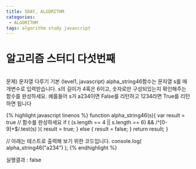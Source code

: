 ```yaml
---
title: 5DAY, ALGORITHM
categories:
 - ALGORITHM
tags: algorithm study javascript
---
```


# 알고리즘 스터디 다섯번째
```
```
문제)
문자열 다루기 기본 (level1, javascript)
alpha_string46함수는 문자열 s를 매개변수로 입력받습니다.
s의 길이가 4혹은 6이고, 숫자로만 구성되있는지 확인해주는 함수를 완성하세요.
예를들어 s가 a234이면 False를 리턴하고 1234라면 True를 리턴하면 됩니다

{% highlight javascript linenos %}
function alpha_string46(s){
  var result = true
  // 함수를 완성하세요
  if ( (s.length == 4 || s.length == 6) && /^[0-9]+$/.test(s) ){
    result = true;
  } else {
    result = false;
  }
  return result;
}

// 아래는 테스트로 출력해 보기 위한 코드입니다.
console.log( alpha_string46("a234") );
{% endhighlight %}

실행결과 : false
